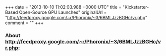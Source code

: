 +++
date = "2013-10-10 11:02:03.988 +0000 UTC"
title = "Kickstarter-Based Open-Source GPU Launches"
originalUrl = "http://feedproxy.google.com/~r/Phoronix/~3/6BMLJzzBGHc/vr.php"
comment = ""
+++

### About http://feedproxy.google.com/~r/Phoronix/~3/6BMLJzzBGHc/vr.php:


